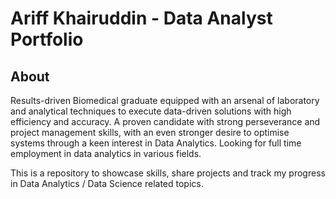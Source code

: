# Ariff Khairuddin - Data Analyst Portfolio
## About
  Results-driven Biomedical graduate equipped with an arsenal of laboratory and analytical techniques to execute data-driven solutions with high efficiency and accuracy. A proven candidate with strong perseverance and project management skills, with an even stronger desire to optimise systems through a keen interest in Data Analytics. Looking for full time employment in data analytics in various fields.
  
  This is a repository to showcase skills, share projects and track my progress in Data Analytics / Data Science related topics.
